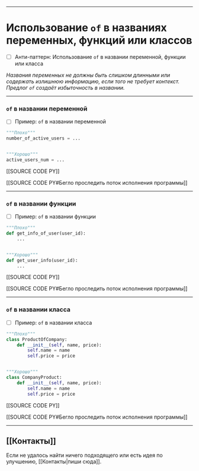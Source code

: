***
# Использование `of` в названиях переменных, функций или классов
- [ ] Анти-паттерн: Использование `of` в названии переменной, функции или класса

_Названия переменных не должны быть слишком длинными или содержать излишнюю информацию, если того не требует контекст.
Предлог `of` создаёт избыточность в названии._

***
### `of` в названии переменной
- [ ] Пример: `of` в названии переменной

```python
"""Плохо"""
number_of_active_users = ...


"""Хорошо"""
active_users_num = ...
```

[[SOURCE CODE PY]]

[[SOURCE CODE PY#Бегло проследить поток исполнения программы]]

***
### `of` в названии функции
- [ ] Пример: `of` в названии функции

```python
"""Плохо"""
def get_info_of_user(user_id):
    ...


"""Хорошо"""
def get_user_info(user_id):
    ...
```

[[SOURCE CODE PY]]

[[SOURCE CODE PY#Бегло проследить поток исполнения программы]]

***
### `of` в названии класса
- [ ] Пример: `of` в названии класса

```python
"""Плохо"""
class ProductOfCompany:
    def __init__(self, name, price):
        self.name = name
        self.price = price


"""Хорошо"""
class CompanyProduct:
    def __init__(self, name, price):
        self.name = name
        self.price = price
```

[[SOURCE CODE PY]]

[[SOURCE CODE PY#Бегло проследить поток исполнения программы]]

***
## [[Контакты]]
Если не удалось найти ничего подходящего или есть идея по улучшению, [[Контакты|пиши сюда]].

